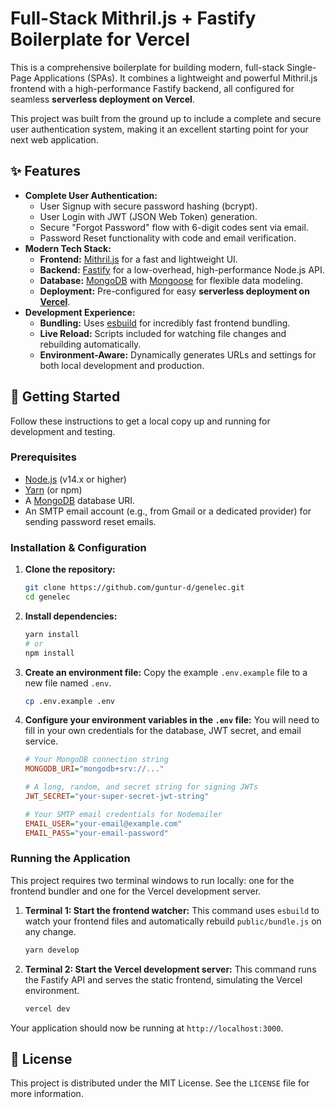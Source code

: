 # Full-Stack Mithril.js + Fastify Boilerplate for Vercel

This is a comprehensive boilerplate for building modern, full-stack Single-Page Applications (SPAs). It combines a lightweight and powerful Mithril.js frontend with a high-performance Fastify backend, all configured for seamless **serverless deployment on Vercel**.

This project was built from the ground up to include a complete and secure user authentication system, making it an excellent starting point for your next web application.

## ✨ Features

- **Complete User Authentication:**
  - User Signup with secure password hashing (bcrypt).
  - User Login with JWT (JSON Web Token) generation.
  - Secure "Forgot Password" flow with 6-digit codes sent via email.
  - Password Reset functionality with code and email verification.
- **Modern Tech Stack:**
  - **Frontend:** [Mithril.js](https://mithril.js.org/) for a fast and lightweight UI.
  - **Backend:** [Fastify](https://www.fastify.io/) for a low-overhead, high-performance Node.js API.
  - **Database:** [MongoDB](https://www.mongodb.com/) with [Mongoose](https://mongoosejs.com/) for flexible data modeling.
  - **Deployment:** Pre-configured for easy **serverless deployment on [Vercel](https://vercel.com/)**.
- **Development Experience:**
  - **Bundling:** Uses [esbuild](https://esbuild.github.io/) for incredibly fast frontend bundling.
  - **Live Reload:** Scripts included for watching file changes and rebuilding automatically.
  - **Environment-Aware:** Dynamically generates URLs and settings for both local development and production.

## 🚀 Getting Started

Follow these instructions to get a local copy up and running for development and testing.

### Prerequisites

- [Node.js](https://nodejs.org/) (v14.x or higher)
- [Yarn](https://yarnpkg.com/) (or npm)
- A [MongoDB](https://www.mongodb.com/cloud/atlas/register) database URI.
- An SMTP email account (e.g., from Gmail or a dedicated provider) for sending password reset emails.

### Installation & Configuration

1.  **Clone the repository:**
    ```sh
    git clone https://github.com/guntur-d/genelec.git
    cd genelec
    ```

2.  **Install dependencies:**
    ```sh
    yarn install
    # or
    npm install
    ```

3.  **Create an environment file:**
    Copy the example `.env.example` file to a new file named `.env`.
    ```sh
    cp .env.example .env
    ```

4.  **Configure your environment variables in the `.env` file:**
    You will need to fill in your own credentials for the database, JWT secret, and email service.

    ```ini
    # Your MongoDB connection string
    MONGODB_URI="mongodb+srv://..."

    # A long, random, and secret string for signing JWTs
    JWT_SECRET="your-super-secret-jwt-string"

    # Your SMTP email credentials for Nodemailer
    EMAIL_USER="your-email@example.com"
    EMAIL_PASS="your-email-password"
    ```

### Running the Application

This project requires two terminal windows to run locally: one for the frontend bundler and one for the Vercel development server.

1.  **Terminal 1: Start the frontend watcher:**
    This command uses `esbuild` to watch your frontend files and automatically rebuild `public/bundle.js` on any change.
    ```sh
    yarn develop
    ```

2.  **Terminal 2: Start the Vercel development server:**
    This command runs the Fastify API and serves the static frontend, simulating the Vercel environment.
    ```sh
    vercel dev
    ```

Your application should now be running at `http://localhost:3000`.

## 📜 License

This project is distributed under the MIT License. See the `LICENSE` file for more information.